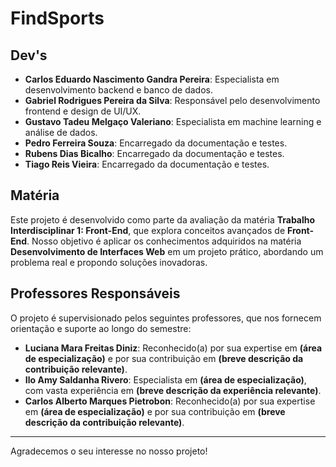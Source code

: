 # FindSports

## Dev's

- **Carlos Eduardo Nascimento Gandra Pereira**: Especialista em desenvolvimento backend e banco de dados.
- **Gabriel Rodrigues Pereira da Silva**: Responsável pelo desenvolvimento frontend e design de UI/UX.
- **Gustavo Tadeu Melgaço Valeriano**: Especialista em machine learning e análise de dados.
- **Pedro Ferreira Souza**: Encarregado da documentação e testes.
- **Rubens Dias Bicalho**: Encarregado da documentação e testes.
- **Tiago Reis Vieira**: Encarregado da documentação e testes.

## Matéria

Este projeto é desenvolvido como parte da avaliação da matéria **Trabalho Interdisciplinar 1: Front-End**, que explora conceitos avançados de **Front-End**. Nosso objetivo é aplicar os conhecimentos adquiridos  na matéria **Desenvolvimento de Interfaces Web** em um projeto prático, abordando um problema real e propondo soluções inovadoras.

## Professores Responsáveis

O projeto é supervisionado pelos seguintes professores, que nos fornecem orientação e suporte ao longo do semestre:

- **Luciana Mara Freitas Diniz**: Reconhecido(a) por sua expertise em **(área de especialização)** e por sua contribuição em **(breve descrição da contribuição relevante)**.
- **Ilo Amy Saldanha Rivero**: Especialista em **(área de especialização)**, com vasta experiência em **(breve descrição da experiência relevante)**.
- **Carlos Alberto Marques Pietrobon**: Reconhecido(a) por sua expertise em **(área de especialização)** e por sua contribuição em **(breve descrição da contribuição relevante)**.

---

Agradecemos o seu interesse no nosso projeto!
